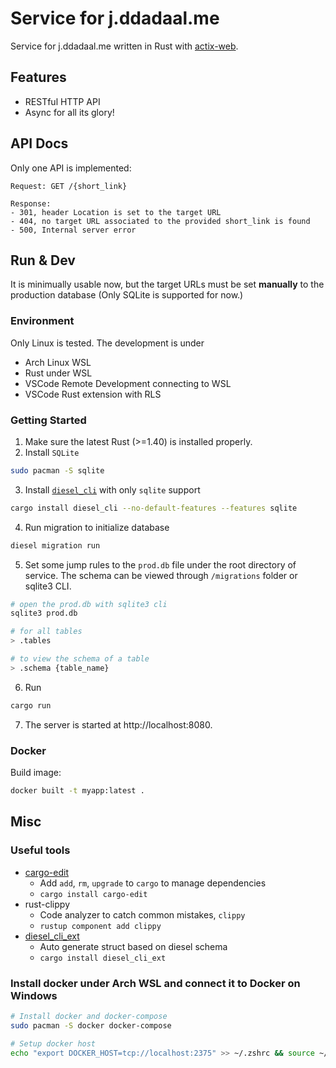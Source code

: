 # Service for j.ddadaal.me

Service for j.ddadaal.me written in Rust with [actix-web](https://github.com/actix/actix-web).

## Features

- RESTful HTTP API
- Async for all its glory!

## API Docs


Only one API is implemented:

```
Request: GET /{short_link}

Response:
- 301, header Location is set to the target URL
- 404, no target URL associated to the provided short_link is found
- 500, Internal server error

```

## Run & Dev

It is minimually usable now, but the target URLs must be set **manually** to the production database (Only SQLite is supported for now.)

### Environment

Only Linux is tested. The development is under

- Arch Linux WSL
- Rust under WSL
- VSCode Remote Development connecting to WSL
- VSCode Rust extension with RLS

### Getting Started

1. Make sure the latest Rust (>=1.40) is installed properly.
2. Install `SQLite`

```bash
sudo pacman -S sqlite
```

3. Install [`diesel_cli`](https://github.com/diesel-rs/diesel/tree/master/diesel_cli) with only `sqlite` support
```bash
cargo install diesel_cli --no-default-features --features sqlite
```

4. Run migration to initialize database
```bash
diesel migration run
```

5. Set some jump rules to the `prod.db` file under the root directory of service. The schema can be viewed through `/migrations` folder or sqlite3 CLI.

```bash
# open the prod.db with sqlite3 cli
sqlite3 prod.db

# for all tables
> .tables

# to view the schema of a table
> .schema {table_name}
```

6. Run

```bash
cargo run
```

7. The server is started at http://localhost:8080.

### Docker

Build image:

```bash
docker built -t myapp:latest . 
```

## Misc 

### Useful tools

- [cargo-edit](https://github.com/killercup/cargo-edit)
  - Add `add`, `rm`, `upgrade` to `cargo` to manage dependencies
  - `cargo install cargo-edit`
- rust-clippy
  - Code analyzer to catch common mistakes, `clippy`
  - `rustup component add clippy`
- [diesel_cli_ext](https://github.com/abbychau/diesel_cli_ext)
  - Auto generate struct based on diesel schema
  - `cargo install diesel_cli_ext`

### Install docker under Arch WSL and connect it to Docker on Windows

```bash
# Install docker and docker-compose
sudo pacman -S docker docker-compose

# Setup docker host
echo "export DOCKER_HOST=tcp://localhost:2375" >> ~/.zshrc && source ~/.zshrc
```